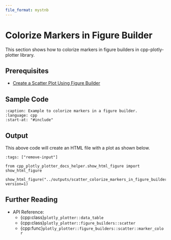 ```yaml
---
file_format: mystnb
---
```


# Colorize Markers in Figure Builder

This section shows how to colorize markers in figure builders in cpp-plotly-plotter library.

## Prerequisites

- [Create a Scatter Plot Using Figure Builder](create_scatter_using_figure_builder.md)

## Sample Code

```{literalinclude} /../../../examples/scatters/colorize_markers_in_figure_builder.cpp
:caption: Example to colorize markers in a figure builder.
:language: cpp
:start-at: "#include"
```

## Output

This above code will create an HTML file with a plot as shown below.

```{code-cell}
:tags: ["remove-input"]

from cpp_plotly_plotter_docs_helper.show_html_figure import show_html_figure

show_html_figure("../outputs/scatter_colorize_markers_in_figure_builder.html", version=1)
```

## Further Reading

- API Reference:
  - {cpp:class}`plotly_plotter::data_table`
  - {cpp:class}`plotly_plotter::figure_builders::scatter`
  - {cpp:func}`plotly_plotter::figure_builders::scatter::marker_color`
